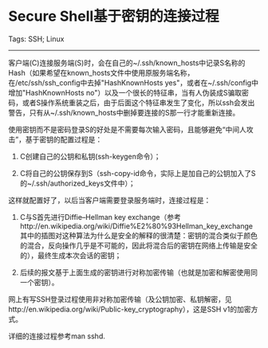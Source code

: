 # Secure Shell基于密钥的连接过程
Tags: SSH; Linux

------

客户端(C)连接服务端(S)时，会在自己的~/.ssh/known_hosts中记录S名称的Hash（如果希望在known_hosts文件中使用原服务端名称，在/etc/ssh/ssh_config中去掉"HashKnownHosts yes"，或者在~/.ssh/config中增加"HashKnownHosts no"）以及一个很长的特征串，当有人伪装成S骗取密码，或者S操作系统重装之后，由于后面这个特征串发生了变化，所以ssh会发出警告，只有从~/.ssh/known_hosts中删掉要连接的S那一行才能重新连接。

使用密钥而不是密码登录S的好处是不需要每次输入密码，且能够避免“中间人攻击”，基于密钥的配置过程是：

1. C创建自己的公钥和私钥(ssh-keygen命令）；

1. C将自己的公钥保存到S（ssh-copy-id命令，实际上是加自己的公钥加入了S的~/.ssh/authorized_keys文件中）；

这样就配置好了，以后当客户端需要登录服务端时，连接过程是：

1. C与S首先进行Diffie–Hellman key exchange（参考http://en.wikipedia.org/wiki/Diffie%E2%80%93Hellman_key_exchange 其中的插图对这种算法为什么是安全的解释的很清楚：密钥的混合类似于颜色的混合，反向操作几乎是不可能的，因此将混合后的密钥在网络上传输是安全的），最终生成本次会话的密钥；

1. 后续的报文基于上面生成的密钥进行对称加密传输（也就是加密和解密使用同一个密钥）。

网上有写SSH登录过程使用非对称加密传输（及公钥加密、私钥解密，见http://en.wikipedia.org/wiki/Public-key_cryptography），这是SSH v1的加密方式。

详细的连接过程参考man sshd.
